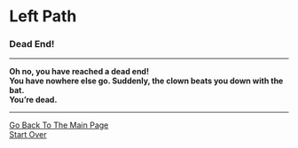 # Left Path
### Dead End! 

---

**Oh no, you have reached a dead end!**  
**You have nowhere else go. Suddenly, the clown beats you down with the bat.**  
**You’re dead.**  

---

[Go Back To The Main Page](../README.md)  
[Start Over](../beginning/intro.md)  